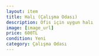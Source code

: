 ```yaml
---
layout: item
title: Halı (Çalışma Odası)
description: Ofis için uygun halı
image: [image_url]
price: 600TL
condition: Yeni
category: Çalışma Odası
---
```

